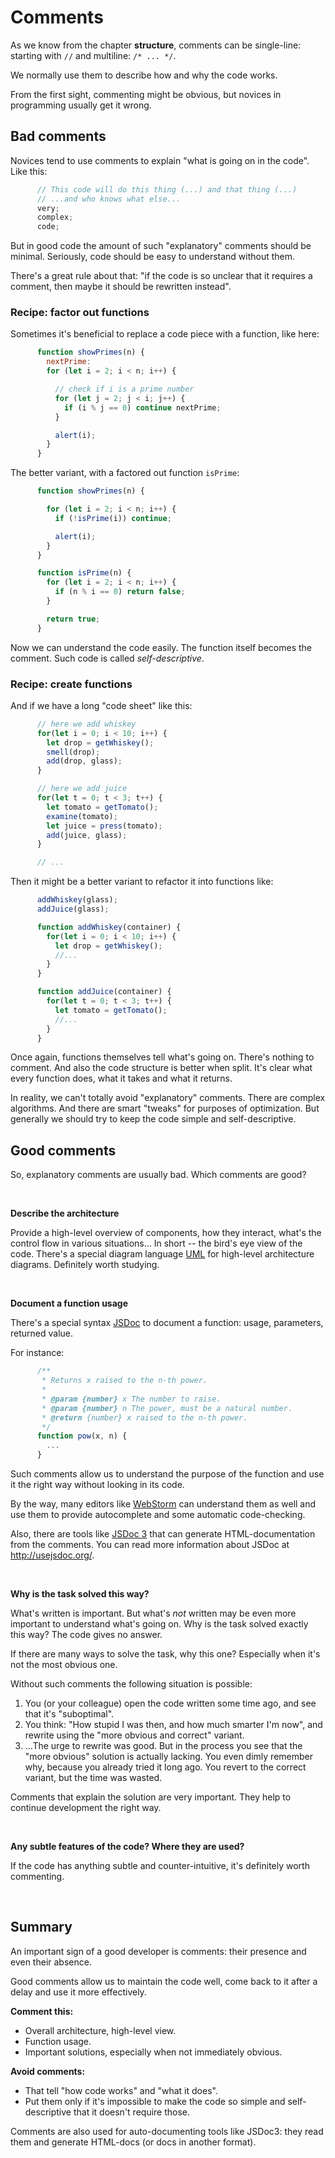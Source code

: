 # Comments

As we know from the chapter **structure**, comments can be single-line: starting with `//` and multiline: `/* ... */`.

We normally use them to describe how and why the code works.

From the first sight, commenting might be obvious, but novices in programming usually get it wrong.

## Bad comments

Novices tend to use comments to explain "what is going on in the code". Like this:

```js
      // This code will do this thing (...) and that thing (...)
      // ...and who knows what else...
      very;
      complex;
      code;
```

But in good code the amount of such "explanatory" comments should be minimal. Seriously, code should be easy to understand without them.

There's a great rule about that: "if the code is so unclear that it requires a comment, then maybe it should be rewritten instead".

### Recipe: factor out functions

Sometimes it's beneficial to replace a code piece with a function, like here:

```js
      function showPrimes(n) {
        nextPrime:
        for (let i = 2; i < n; i++) {

          // check if i is a prime number
          for (let j = 2; j < i; j++) {
            if (i % j == 0) continue nextPrime;
          }

          alert(i);
        }
      }
```

The better variant, with a factored out function `isPrime`:


```js
      function showPrimes(n) {

        for (let i = 2; i < n; i++) {
          if (!isPrime(i)) continue;

          alert(i);  
        }
      }

      function isPrime(n) {
        for (let i = 2; i < n; i++) {
          if (n % i == 0) return false;
        }

        return true;
      }
```

Now we can understand the code easily. The function itself becomes the comment. Such code is called *self-descriptive*.

### Recipe: create functions

And if we have a long "code sheet" like this:

```js
      // here we add whiskey
      for(let i = 0; i < 10; i++) {
        let drop = getWhiskey();
        smell(drop);
        add(drop, glass);
      }

      // here we add juice
      for(let t = 0; t < 3; t++) {
        let tomato = getTomato();
        examine(tomato);
        let juice = press(tomato);
        add(juice, glass);
      }

      // ...
```

Then it might be a better variant to refactor it into functions like:

```js
      addWhiskey(glass);
      addJuice(glass);

      function addWhiskey(container) {
        for(let i = 0; i < 10; i++) {
          let drop = getWhiskey();
          //...
        }
      }

      function addJuice(container) {
        for(let t = 0; t < 3; t++) {
          let tomato = getTomato();
          //...
        }
      }
```

Once again, functions themselves tell what's going on. There's nothing to comment. And also the code structure is better when split. It's clear what every function does, what it takes and what it returns.

In reality, we can't totally avoid "explanatory" comments. There are complex algorithms. And there are smart "tweaks" for purposes of optimization. But generally we should try to keep the code simple and self-descriptive.

## Good comments

So, explanatory comments are usually bad. Which comments are good?

<br>

**Describe the architecture** 

Provide a high-level overview of components, how they interact, what's the control flow in various situations... In short -- the bird's eye view of the code. There's a special diagram language [UML](http://wikipedia.org/wiki/Unified_Modeling_Language) for high-level architecture diagrams. Definitely worth studying.

<br>

**Document a function usage** 

There's a special syntax [JSDoc](http://en.wikipedia.org/wiki/JSDoc) to document a function: usage, parameters, returned value.

For instance:

```js
      /**
       * Returns x raised to the n-th power.
       *
       * @param {number} x The number to raise.
       * @param {number} n The power, must be a natural number.
       * @return {number} x raised to the n-th power.
       */
      function pow(x, n) {
        ...
      }
```

Such comments allow us to understand the purpose of the function and use it the right way without looking in its code.

By the way, many editors like [WebStorm](https://www.jetbrains.com/webstorm/) can understand them as well and use them to provide autocomplete and some automatic code-checking.

Also, there are tools like [JSDoc 3](https://github.com/jsdoc3/jsdoc) that can generate HTML-documentation from the comments. You can read more information about JSDoc at <http://usejsdoc.org/>.

<br>

**Why is the task solved this way?** 

What's written is important. But what's *not* written may be even more important to understand what's going on. Why is the task solved exactly this way? The code gives no answer.

If there are many ways to solve the task, why this one? Especially when it's not the most obvious one.

Without such comments the following situation is possible:

1. You (or your colleague) open the code written some time ago, and see that it's "suboptimal".
2. You think: "How stupid I was then, and how much smarter I'm now", and rewrite using the "more obvious and correct" variant.
3. ...The urge to rewrite was good. But in the process you see that the "more obvious" solution is actually lacking. You even dimly remember why, because you already tried it long ago. You revert to the correct variant, but the time was wasted.

Comments that explain the solution are very important. They help to continue development the right way.

<br>

**Any subtle features of the code? Where they are used?** 

If the code has anything subtle and counter-intuitive, it's definitely worth commenting.

<br>

## Summary

An important sign of a good developer is comments: their presence and even their absence.

Good comments allow us to maintain the code well, come back to it after a delay and use it more effectively.

**Comment this:**

- Overall architecture, high-level view.
- Function usage.
- Important solutions, especially when not immediately obvious.

**Avoid comments:**

- That tell "how code works" and "what it does".
- Put them only if it's impossible to make the code so simple and self-descriptive that it doesn't require those.

Comments are also used for auto-documenting tools like JSDoc3: they read them and generate HTML-docs (or docs in another format).
